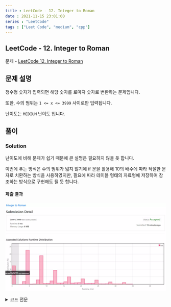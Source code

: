 ```yaml
---
title : LeetCode - 12. Integer to Roman
date : 2021-11-15 23:01:00
series : "LeetCode"
tags : ["Leet Code", "medium", "cpp"]
---
```


## LeetCode - 12. Integer to Roman
문제 - [LeetCode 12. Integer to Roman](https://leetcode.com/problems/integer-to-roman/)

## 문제 설명
정수형 숫자가 입력되면 해당 숫자를 로마자 숫자로 변환하는 문제입니다.

또한, 수의 범위는 `1 <= x <= 3999` 사이로만 입력됩니다.

난이도는 `MEDIUM` 난이도 입니다.

## 풀이
### Solution

난이도에 비해 문제가 쉽기 때문에 큰 설명은 필요하지 않을 듯 합니다.

이번에 푸는 방식은 수의 범위가 넓지 않기에 if 문을 활용해 10의 배수에 따라 적절한 문자로 치환하는 방식을 사용하였지만, 필요에 따라 테이블 형태의 자료형에 저장하여 참조하는 방식으로 구현해도 될 듯 합니다.

#### 제출 결과
![Solution 1 result](./assets/images/leet_code/12/result.webp)

<details>
<summary>코드 전문</summary>
    
```cpp
#include <string>

class Solution 
{
public:
    std::string intToRoman(int num) 
    {
        std::string result = "";

        int multiple = 0;
        while (num > 0)
        {
            int digit = num % 10;

            std::string one = "I";
            std::string four = "IV";
            std::string five = "V";
            std::string nine = "IX";

            if (multiple == 1)
            {
                one = "X";
                four = "XL";
                five = "L";
                nine = "XC";
            }
            else if (multiple == 2)
            {
                one = "C";
                four = "CD";
                five = "D";
                nine = "CM";
            }
            else if (multiple == 3)
            {   
                one = "M";
            }

            if (digit == 4) result.insert(0, four);
            else if (digit == 9) result.insert(0, nine);
            else
            {
                std::string tmp = "";

                if (digit >= 5)
                {
                    tmp += five;
                    digit -= 5;
                }

                for (int i = 0; i < digit; i++)
                {
                    tmp += one;
                }
                
                result.insert(0, tmp);
            }

            multiple++;
            num /= 10;
        }

        return result;
    }
};
```

</details>
